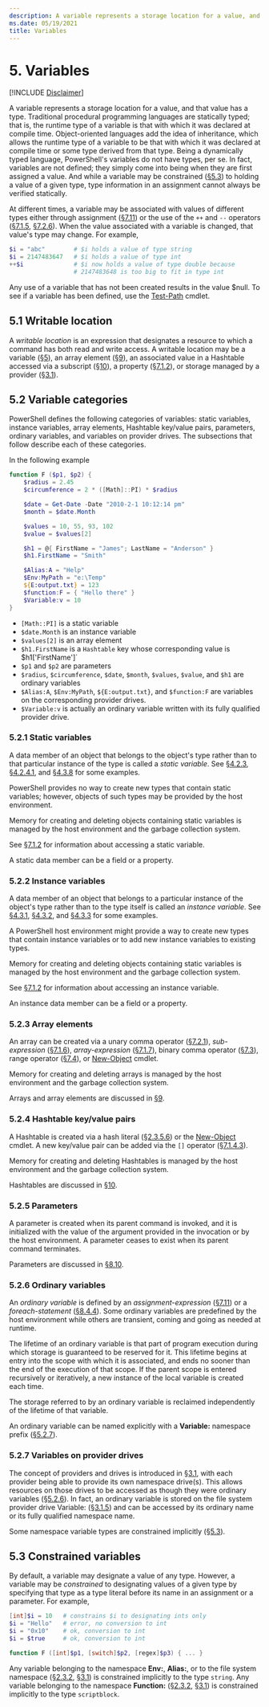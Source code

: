```yaml
---
description: A variable represents a storage location for a value, and that value has a type.
ms.date: 05/19/2021
title: Variables
---
```

# 5. Variables

[!INCLUDE [Disclaimer](../../includes/language-spec.md)]

A variable represents a storage location for a value, and that value has a type. Traditional
procedural programming languages are statically typed; that is, the runtime type of a variable is
that with which it was declared at compile time. Object-oriented languages add the idea of
inheritance, which allows the runtime type of a variable to be that with which it was declared at
compile time or some type derived from that type. Being a dynamically typed language, PowerShell's
variables do not have types, per se. In fact, variables are not defined; they simply come into being
when they are first assigned a value. And while a variable may be constrained ([§5.3][§5.3]) to holding
a value of a given type, type information in an assignment cannot always be verified statically.

At different times, a variable may be associated with values of different types either through
assignment ([§7.11][§7.11]) or the use of the `++` and `‑‑` operators ([§7.1.5][§7.1.5], [§7.2.6][§7.2.6]). When the
value associated with a variable is changed, that value's type may change. For example,

```powershell
$i = "abc"        # $i holds a value of type string
$i = 2147483647   # $i holds a value of type int
++$i              # $i now holds a value of type double because
                  # 2147483648 is too big to fit in type int
```

Any use of a variable that has not been created results in the value $null. To see if a variable has
been defined, use the [Test-Path](xref:Microsoft.PowerShell.Management.Test-Path) cmdlet.

## 5.1 Writable location

A *writable location* is an expression that designates a resource to which a command has both read
and write access. A writable location may be a variable ([§5][§5]), an array element ([§9][§9]), an associated
value in a Hashtable accessed via a subscript ([§10][§10]), a property ([§7.1.2][§7.1.2]), or storage managed by
a provider ([§3.1][§3.1]).

## 5.2 Variable categories

PowerShell defines the following categories of variables: static variables, instance variables,
array elements, Hashtable key/value pairs, parameters, ordinary variables, and variables on provider
drives. The subsections that follow describe each of these categories.

In the following example

```powershell
function F ($p1, $p2) {
    $radius = 2.45
    $circumference = 2 * ([Math]::PI) * $radius

    $date = Get-Date -Date "2010-2-1 10:12:14 pm"
    $month = $date.Month

    $values = 10, 55, 93, 102
    $value = $values[2]

    $h1 = @{ FirstName = "James"; LastName = "Anderson" }
    $h1.FirstName = "Smith"

    $Alias:A = "Help"
    $Env:MyPath = "e:\Temp"
    ${E:output.txt} = 123
    $function:F = { "Hello there" }
    $Variable:v = 10
}
```

- `[Math::PI]` is a static variable
- `$date.Month` is an instance variable
- `$values[2]` is an array element
- `$h1.FirstName` is a `Hashtable` key whose corresponding value is $h1['FirstName']`
- `$p1` and `$p2` are parameters
- `$radius`, `$circumference`, `$date`, `$month`, `$values`, `$value`, and `$h1` are ordinary
  variables
- `$Alias:A`, `$Env:MyPath`, `${E:output.txt}`, and `$function:F` are variables on the corresponding
  provider drives.
- `$Variable:v` is actually an ordinary variable written with its fully qualified provider drive.

### 5.2.1 Static variables

A data member of an object that belongs to the object's type rather than to that particular instance
of the type is called a *static variable*. See [§4.2.3][§4.2.3], [§4.2.4.1][§4.2.4.1], and [§4.3.8][§4.3.8] for some
examples.

PowerShell provides no way to create new types that contain static variables; however, objects of
such types may be provided by the host environment.

Memory for creating and deleting objects containing static variables is managed by the host
environment and the garbage collection system.

See [§7.1.2][§7.1.2] for information about accessing a static variable.

A static data member can be a field or a property.

### 5.2.2 Instance variables

A data member of an object that belongs to a particular instance of the object's type rather than to
the type itself is called an *instance variable*. See [§4.3.1][§4.3.1], [§4.3.2][§4.3.2], and [§4.3.3][§4.3.3] for
some examples.

A PowerShell host environment might provide a way to create new types that contain instance
variables or to add new instance variables to existing types.

Memory for creating and deleting objects containing static variables is managed by the host
environment and the garbage collection system.

See [§7.1.2][§7.1.2] for information about accessing an instance variable.

An instance data member can be a field or a property.

### 5.2.3 Array elements

An array can be created via a unary comma operator ([§7.2.1][§7.2.1]), *sub-expression* ([§7.1.6][§7.1.6]),
*array-expression* ([§7.1.7][§7.1.7]), binary comma operator ([§7.3][§7.3]), range operator ([§7.4][§7.4]), or
[New-Object](xref:Microsoft.PowerShell.Utility.New-Object) cmdlet.

Memory for creating and deleting arrays is managed by the host environment and the garbage
collection system.

Arrays and array elements are discussed in [§9][§9].

### 5.2.4 Hashtable key/value pairs

A Hashtable is created via a hash literal ([§2.3.5.6][§2.3.5.6]) or the
[New-Object](xref:Microsoft.PowerShell.Utility.New-Object) cmdlet. A new key/value pair can be added
via the `[]` operator ([§7.1.4.3][§7.1.4.3]).

Memory for creating and deleting Hashtables is managed by the host environment and the garbage
collection system.

Hashtables are discussed in [§10][§10].

### 5.2.5 Parameters

A parameter is created when its parent command is invoked, and it is initialized with the value of
the argument provided in the invocation or by the host environment. A parameter ceases to exist when
its parent command terminates.

Parameters are discussed in [§8.10][§8.10].

### 5.2.6 Ordinary variables

An *ordinary variable* is defined by an *assignment-expression* ([§7.11][§7.11]) or a *foreach-statement*
([§8.4.4][§8.4.4]). Some ordinary variables are predefined by the host environment while others are
transient, coming and going as needed at runtime.

The lifetime of an ordinary variable is that part of program execution during which storage is
guaranteed to be reserved for it. This lifetime begins at entry into the scope with which it is
associated, and ends no sooner than the end of the execution of that scope. If the parent scope is
entered recursively or iteratively, a new instance of the local variable is created each time.

The storage referred to by an ordinary variable is reclaimed independently of the lifetime of that
variable.

An ordinary variable can be named explicitly with a **Variable:** namespace prefix ([§5.2.7][§5.2.7]).

### 5.2.7 Variables on provider drives

The concept of providers and drives is introduced in [§3.1][§3.1], with each provider being able to
provide its own namespace drive(s). This allows resources on those drives to be accessed as though
they were ordinary variables ([§5.2.6][§5.2.6]). In fact, an ordinary variable is stored on the file
system provider drive Variable: ([§3.1.5][§3.1.5]) and can be accessed by its ordinary name or its fully
qualified namespace name.

Some namespace variable types are constrained implicitly ([§5.3][§5.3]).

## 5.3 Constrained variables

By default, a variable may designate a value of any type. However, a variable may be *constrained*
to designating values of a given type by specifying that type as a type literal before its name in
an assignment or a parameter. For example,

```powershell
[int]$i = 10   # constrains $i to designating ints only
$i = "Hello"   # error, no conversion to int
$i = "0x10"    # ok, conversion to int
$i = $true     # ok, conversion to int

function F ([int]$p1, [switch]$p2, [regex]$p3) { ... }
```

Any variable belonging to the namespace **Env:**, **Alias:**, or to the file system namespace
([§2.3.2][§2.3.2], [§3.1][§3.1]) is constrained implicitly to the type `string`. Any variable belonging to the
namespace **Function:** ([§2.3.2][§2.3.2], [§3.1][§3.1]) is constrained implicitly to the type `scriptblock`.

<!-- reference links -->
[§2.3.2]: chapter-02.md#232-variables
[§2.3.5.6]: chapter-02.md#2356-hash-literals
[§3.1.5]: chapter-03.md#315-variables
[§3.1]: chapter-03.md#31-providers-and-drives
[§4.2.3]: chapter-04.md#423-integer
[§4.2.4.1]: chapter-04.md#4241-float-and-double
[§4.3.1]: chapter-04.md#431-strings
[§4.3.2]: chapter-04.md#432-arrays
[§4.3.3]: chapter-04.md#433-hashtables
[§4.3.8]: chapter-04.md#438-the-math-type
[§5]: chapter-05.md#5-variables
[§5.2.6]: chapter-05.md#526-ordinary-variables
[§5.2.7]: chapter-05.md#527-variables-on-provider-drives
[§5.3]: chapter-05.md#53-constrained-variables
[§7.1.2]: chapter-07.md#712-member-access
[§7.1.4.3]: chapter-07.md#7143-subscripting-a-hashtable
[§7.1.5]: chapter-07.md#715-postfix-increment-and-decrement-operators
[§7.1.6]: chapter-07.md#716--operator
[§7.1.7]: chapter-07.md#717--operator
[§7.11]: chapter-07.md#711-assignment-operators
[§7.2.1]: chapter-07.md#721-unary-comma-operator
[§7.2.6]: chapter-07.md#726-prefix-increment-and-decrement-operators
[§7.3]: chapter-07.md#73-binary-comma-operator
[§7.4]: chapter-07.md#74-range-operator
[§8.10]: chapter-08.md#810-function-definitions
[§8.4.4]: chapter-08.md#844-the-foreach-statement
[§9]: chapter-09.md#9-arrays
[§10]: chapter-10.md#10-hashtables
